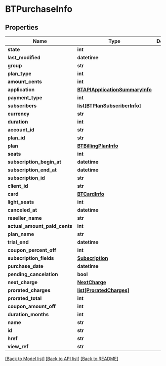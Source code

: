 # BTPurchaseInfo

## Properties
Name | Type | Description | Notes
------------ | ------------- | ------------- | -------------
**state** | **int** |  | [optional] 
**last_modified** | **datetime** |  | [optional] 
**group** | **str** |  | [optional] 
**plan_type** | **int** |  | [optional] 
**amount_cents** | **int** |  | [optional] 
**application** | [**BTAPIApplicationSummaryInfo**](BTAPIApplicationSummaryInfo.md) |  | [optional] 
**payment_type** | **int** |  | [optional] 
**subscribers** | [**list[BTPlanSubscriberInfo]**](BTPlanSubscriberInfo.md) |  | [optional] 
**currency** | **str** |  | [optional] 
**duration** | **int** |  | [optional] 
**account_id** | **str** |  | [optional] 
**plan_id** | **str** |  | [optional] 
**plan** | [**BTBillingPlanInfo**](BTBillingPlanInfo.md) |  | [optional] 
**seats** | **int** |  | [optional] 
**subscription_begin_at** | **datetime** |  | [optional] 
**subscription_end_at** | **datetime** |  | [optional] 
**subscription_id** | **str** |  | [optional] 
**client_id** | **str** |  | [optional] 
**card** | [**BTCardInfo**](BTCardInfo.md) |  | [optional] 
**light_seats** | **int** |  | [optional] 
**canceled_at** | **datetime** |  | [optional] 
**reseller_name** | **str** |  | [optional] 
**actual_amount_paid_cents** | **int** |  | [optional] 
**plan_name** | **str** |  | [optional] 
**trial_end** | **datetime** |  | [optional] 
**coupon_percent_off** | **int** |  | [optional] 
**subscription_fields** | [**Subscription**](Subscription.md) |  | [optional] 
**purchase_date** | **datetime** |  | [optional] 
**pending_cancelation** | **bool** |  | [optional] 
**next_charge** | [**NextCharge**](NextCharge.md) |  | [optional] 
**prorated_charges** | [**list[ProratedCharges]**](ProratedCharges.md) |  | [optional] 
**prorated_total** | **int** |  | [optional] 
**coupon_amount_off** | **int** |  | [optional] 
**duration_months** | **int** |  | [optional] 
**name** | **str** |  | [optional] 
**id** | **str** |  | [optional] 
**href** | **str** |  | [optional] 
**view_ref** | **str** |  | [optional] 

[[Back to Model list]](../README.md#documentation-for-models) [[Back to API list]](../README.md#documentation-for-api-endpoints) [[Back to README]](../README.md)


